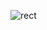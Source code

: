 ![rect](https://capsule-render.vercel.app/api?type=rect&color=gradient&text=%20%20Hello!%20%20&fontAlign=30&fontSize=30&textBg=true&desc=Welcome%20to%20my%20profile!&descAlign=60&descAlignY=50)
